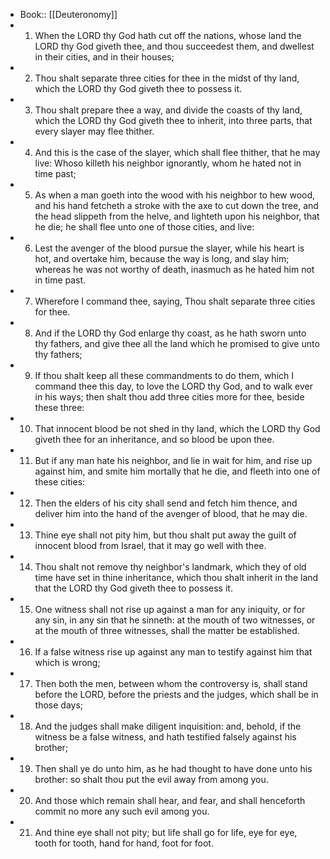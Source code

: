 - Book:: [[Deuteronomy]]
- 1. When the LORD thy God hath cut off the nations, whose land the LORD thy God giveth thee, and thou succeedest them, and dwellest in their cities, and in their houses;
- 2. Thou shalt separate three cities for thee in the midst of thy land, which the LORD thy God giveth thee to possess it.
- 3. Thou shalt prepare thee a way, and divide the coasts of thy land, which the LORD thy God giveth thee to inherit, into three parts, that every slayer may flee thither.
- 4. And this is the case of the slayer, which shall flee thither, that he may live: Whoso killeth his neighbor ignorantly, whom he hated not in time past;
- 5. As when a man goeth into the wood with his neighbor to hew wood, and his hand fetcheth a stroke with the axe to cut down the tree, and the head slippeth from the helve, and lighteth upon his neighbor, that he die; he shall flee unto one of those cities, and live:
- 6. Lest the avenger of the blood pursue the slayer, while his heart is hot, and overtake him, because the way is long, and slay him; whereas he was not worthy of death, inasmuch as he hated him not in time past.
- 7. Wherefore I command thee, saying, Thou shalt separate three cities for thee.
- 8. And if the LORD thy God enlarge thy coast, as he hath sworn unto thy fathers, and give thee all the land which he promised to give unto thy fathers;
- 9. If thou shalt keep all these commandments to do them, which I command thee this day, to love the LORD thy God, and to walk ever in his ways; then shalt thou add three cities more for thee, beside these three:
- 10. That innocent blood be not shed in thy land, which the LORD thy God giveth thee for an inheritance, and so blood be upon thee.
- 11. But if any man hate his neighbor, and lie in wait for him, and rise up against him, and smite him mortally that he die, and fleeth into one of these cities:
- 12. Then the elders of his city shall send and fetch him thence, and deliver him into the hand of the avenger of blood, that he may die.
- 13. Thine eye shall not pity him, but thou shalt put away the guilt of innocent blood from Israel, that it may go well with thee.
- 14. Thou shalt not remove thy  neighbor's landmark, which they of old time have set in thine inheritance, which thou shalt inherit in the land that the LORD thy God giveth thee to possess it.
- 15. One witness shall not rise up against a man for any iniquity, or for any sin, in any sin that he sinneth: at the mouth of two witnesses, or at the mouth of three witnesses, shall the matter be established.
- 16. If a false witness rise up against any man to testify against him that which is wrong;
- 17. Then both the men, between whom the controversy is, shall stand before the LORD, before the priests and the judges, which shall be in those days;
- 18. And the judges shall make diligent inquisition: and, behold, if the witness be a false witness, and hath testified falsely against his brother;
- 19. Then shall ye do unto him, as he had thought to have done unto his brother: so shalt thou put the evil away from among you.
- 20. And those which remain shall hear, and fear, and shall henceforth commit no more any such evil among you.
- 21. And thine eye shall not pity; but life shall go for life, eye for eye, tooth for tooth, hand for hand, foot for foot.
